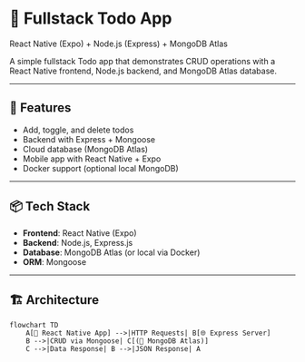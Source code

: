 # 📱 Fullstack Todo App  
React Native (Expo) + Node.js (Express) + MongoDB Atlas  

A simple fullstack Todo app that demonstrates CRUD operations with a React Native frontend, Node.js backend, and MongoDB Atlas database.  

---

## 🚀 Features  
- Add, toggle, and delete todos  
- Backend with Express + Mongoose  
- Cloud database (MongoDB Atlas)  
- Mobile app with React Native + Expo  
- Docker support (optional local MongoDB)  

---

## 📦 Tech Stack  
- **Frontend**: React Native (Expo)  
- **Backend**: Node.js, Express.js  
- **Database**: MongoDB Atlas (or local via Docker)  
- **ORM**: Mongoose  

---

## 🏗️ Architecture  

```mermaid
flowchart TD
    A[📱 React Native App] -->|HTTP Requests| B[🌐 Express Server]
    B -->|CRUD via Mongoose| C[(🍃 MongoDB Atlas)]
    C -->|Data Response| B -->|JSON Response| A
